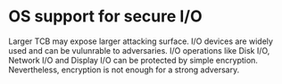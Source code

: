 # OS support for secure I/O
<!-- secure interface management for large TCB -->
<!-- new problem -->
Larger TCB may expose larger attacking surface. I/O devices are widely used and can be vulunrable to adversaries. I/O operations like Disk I/O, Network I/O and Display I/O can be protected by simple encryption. Nevertheless, encryption is not enough for a strong adversary.

